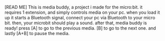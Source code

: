 [READ ME] This is media buddy, a project i made for the micro:bit. it requires 1 extension, and simply controls media on your pc. when you load it up it starts a Bluetooth signal, connect your pc via Bluetooth to your micro bit. then, your microbit should play a sound. after that, media buddy is ready! press [A] to go to the previous media. [B] to go to the next one. and lastly [A+B] to pause the media.
